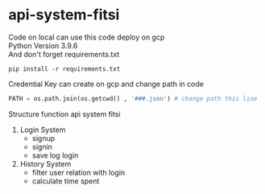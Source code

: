 # api-system-fitsi
Code on local can use this code deploy on gcp <br/>
Python Version 3.9.6 <br/>
And don't forget requirements.txt

```console
pip install -r requirements.txt
```

Credential Key can create on gcp and change path in code
```python
PATH = os.path.join(os.getcwd() , '###.json') # change path this line
```

Structure function api system fitsi
1. Login System
    - signup
    - signin
    - save log login
2. History System
    - filter user relation with login
    - calculate time spent